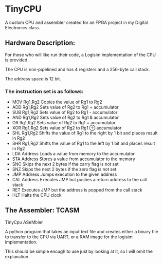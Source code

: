 # TinyCPU
A custom CPU and assembler created for an FPGA project in my Digital Electronics class.

## Hardware Description:
For those who will like run their code, a Logisim implementation of the CPU is provided.

The CPU is non-pipelined and has 4 registers and a 256-byte call stack.

The address space is 12 bit.

### The instruction set is as follows:
* MOV Rg1,Rg2
Copies the value of Rg1 to Rg2
* ADD Rg1,Rg2
Sets value of Rg2 to Rg1 + accumulator
* SUB Rg1,Rg2
Sets value of Rg2 to Rg1 - accumulator
* AND Rg1,Rg2
Sets value of Rg2 to Rg1 & accumulator
* OR Rg1,Rg2
Sets value of Rg2 to Rg1 + accumulator
* XOR Rg1,Rg2
Sets value of Rg2 to Rg1 ⊕ accumulator
* SHL Rg1,Rg2
Shifts the value of Rg1 to the right by 1 bit and places result in Rg2
* SHR Rg1,Rg2
Shifts the value of Rg1 to the left by 1 bit and places result in Rg2
* LDA Address
Loads a value from memory to the accumulator
* STA Address
Stores a value from accumulator to the memory
* SNC
Skips the next 2 bytes if the carry flag is not set
* SNZ
Skips the next 2 bytes if the zero flag is not set
* JMP Address
Jumps execution to the given address
* CAL Address
Executes JMP but pushes a return address to the call stack
* RET
Executes JMP but the address is popped from the call stack
* HLT
Halts the CPU clock

## The Assembler: TCASM
TinyCpu ASeMbler

A python program that takes an input text file and creates either a binary file to transfer to the CPU via UART, or a RAM image for the logisim implementation.

This should be simple enough to use just by looking at it, so I will omit the explanation.
